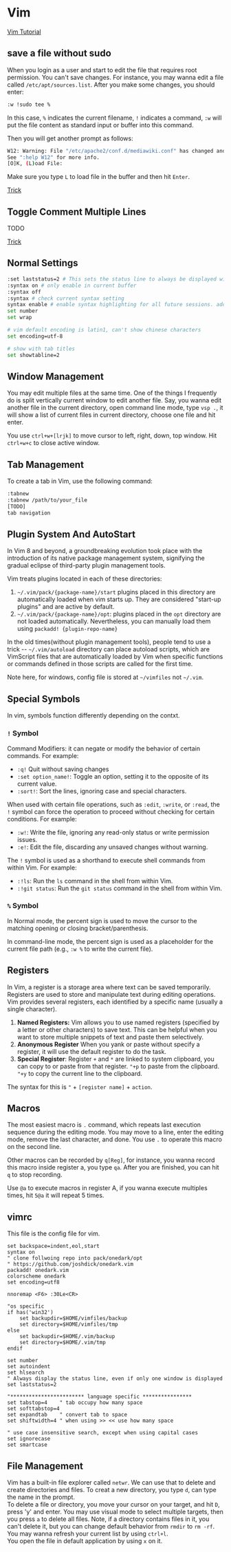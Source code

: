 # Vim
[Vim Tutorial](https://github.com/iggredible/Learn-Vim)

## save a file without sudo

When you login as a user and start to edit the file that requires root permission. You can't save changes. For instance, you may wanna edit a file called `/etc/apt/sources.list`. After you make some changes, you should enter:

```bash
:w !sudo tee %
```

In this case, `%` indicates the current filename, `!` indicates a command, `:w` will put the file content as standard input or buffer into this command. 

Then you will get another prompt as follows: 

```bash
W12: Warning: File "/etc/apache2/conf.d/mediawiki.conf" has changed and the buffer was changed in Vim as well
See ":help W12" for more info.
[O]K, (L)oad File: 
```

Make sure you type `L` to load file in the buffer and then hit `Enter`.

[Trick](https://www.cyberciti.biz/faq/vim-vi-text-editor-save-file-without-root-permission/)



## Toggle Comment Multiple Lines

TODO

[Trick](https://www.maketecheasier.com/comment-multiple-lines-vim/#:~:text=Start%20by%20navigating%20to%20the,key%20to%20remove%20the%20comments.)





## Normal Settings

```bash
:set laststatus=2 # This sets the status line to always be displayed with at least two lines of text.
:syntax on # only enable in current buffer
:syntax off
:syntax # check current syntax setting
syntax enable # enable syntax highlighting for all future sessions. add to ~/.vimrc or ~/.config/nvim/init.vim
set number
set wrap

# vim default encoding is latin1, can't show chinese characters
set encoding=utf-8

# show with tab titles
set showtabline=2

```



## Window Management

You may edit multiple files at the same time. One of the things I frequently do is split vertically current window to edit another file. Say, you wanna edit another file in the current directory, open command line mode, type `vsp .`, it will show a list of current files in current directory, choose one file and hit enter. 

You use `ctrl+w+[lrjk]` to move cursor to left, right, down, top window. Hit `ctrl+w+c` to close active window.

## Tab Management
To create a tab in Vim, use the following command:
```bash
:tabnew
:tabnew /path/to/your_file
[TODO]
tab navigation
```



## Plugin System And AutoStart

In Vim 8 and beyond, a groundbreaking evolution took place with the introduction of its native package management system, signifying the gradual eclipse of third-party plugin management tools.

Vim treats plugins located in each of these directories:

1. `~/.vim/pack/{package-name}/start` plugins placed in this directory are automatically loaded when vim starts up. They are considered "start-up plugins" and are active by default.
2. `~/.vim/pack/{package-name}/opt`: plugins placed in the `opt` directory are not loaded automatically. Nevertheless, you can manually load them using `packadd! {plugin-repo-name}` 



In the old times(without plugin management tools), people tend to use a trick -- `~/.vim/autoload` directory can place autoload scripts, which are VimScript files that are automatically loaded by Vim when specific functions or commands defined in those scripts are called for the first time.

Note here, for windows, config file is stored at `~/vimfiles` not `~/.vim`.



## Special Symbols

In vim, symbols function differently depending on the contxt.

### `!` Symbol

Command Modifiers: it can negate or modify the behavior of certain commands. For example: 

* `:q!` Quit without saving changes
* `:set option_name!`: Toggle an option, setting it to the opposite of its current value.
* `:sort!`: Sort the lines, ignoring case and special characters.

When used with certain file operations, such as `:edit`, `:write`, or `:read`, the `!` symbol can force the operation to proceed without checking for certain conditions. For example:

- `:w!`: Write the file, ignoring any read-only status or write permission issues.
- `:e!`: Edit the file, discarding any unsaved changes without warning.

The `!` symbol is used as a shorthand to execute shell commands from within Vim. For example:

- `:!ls`: Run the `ls` command in the shell from within Vim.
- `:!git status`: Run the `git status` command in the shell from within Vim.



### `%` Symbol

In Normal mode, the percent sign is used to move the cursor to the matching opening or closing bracket/parenthesis.

In command-line mode, the percent sign is used as a placeholder for the current file path (e.g., `:w %` to write the current file).



## Registers

In Vim, a register is a storage area where text can be saved temporarily. Registers are used to store and manipulate text during editing operations. Vim provides several registers, each identified by a specific name (usually a single character).

1. **Named Registers:** Vim allows you to use named registers (specified by a letter or other characters) to save text. This can be helpful when you want to store multiple snippets of text and paste them selectively. 
2. **Anonymous Register** When you yank or paste without specify a register, it will use the default register to do the task.
3. **Special Register**: Register `+` and `*` are linked to system clipboard, you can copy to or paste from that register. `"+p` to paste from the clipboard. `"+y` to copy the current line to the clipboard.

The syntax for this is `"` + `[register name]` + `action`.



## Macros

The most easiest macro is `.` command, which repeats last execution sequence during the editing mode. You may move to a line, enter the editing mode, remove the last character, and done. You use `.` to operate this macro on the second line.

Other macros can be recorded by `q[Reg]`, for instance, you wanna record this macro inside register a, you type `qa`. After you are finished, you can hit `q` to stop recording.

Use `@a` to execute macros in register A, if you wanna execute multiples times, hit `5@a` it will repeat 5 times.



## vimrc 

This file is the config file for vim.

```vim
set backspace=indent,eol,start
syntax on
" clone follwoing repo into pack/onedark/opt
" https://github.com/joshdick/onedark.vim 
packadd! onedark.vim
colorscheme onedark
set encoding=utf8

nnoremap <F6> :30Le<CR>

"os specific
if has('win32')
    set backupdir=$HOME/vimfiles/backup
    set directory=$HOME/vimfiles/tmp
else
    set backupdir=$HOME/.vim/backup
    set directory=$HOME/.vim/tmp
endif

set number
set autoindent
set hlsearch
" Always display the status line, even if only one window is displayed
set laststatus=2

"************************ language specific ****************
set tabstop=4    " tab occupy how many space
set softtabstop=4
set expandtab    " convert tab to space
set shiftwidth=4 " when using >> << use how many space

" use case insensitive search, except when using capital cases
set ignorecase
set smartcase
```

## File Management
Vim has a built-in file explorer called `netwr`. We can use that to delete and create directories and files.
To creat a new directory, you type `d`, can type the name in the prompt.  
To delete a file or directory, you move your cursor on your target, and hit `D`, press 'y' and enter.
You may use visual mode to select multiple targets, then you press `a` to delete all files.
Note, if a directory contains files in it, you can't delete it, but you can change default behavior from `rmdir` to `rm -rf`.
You may wanna refresh your current list by using `ctrl+l`.  
You open the file in default application by using `x` on it.